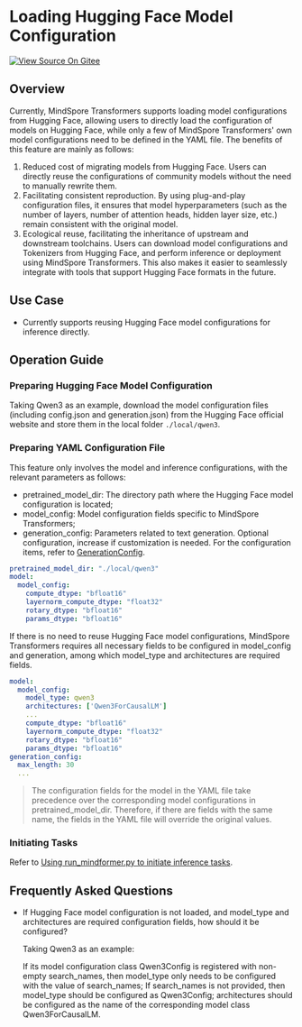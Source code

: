 # Loading Hugging Face Model Configuration

[![View Source On Gitee](https://mindspore-website.obs.cn-north-4.myhuaweicloud.com/website-images/master/resource/_static/logo_source_en.svg)](https://gitee.com/mindspore/docs/blob/master/docs/mindformers/docs/source_en/feature/load_huggingface_config.md)

## Overview

Currently, MindSpore Transformers supports loading model configurations from Hugging Face, allowing users to directly load the configuration of models on Hugging Face, while only a few of MindSpore Transformers' own model configurations need to be defined in the YAML file. The benefits of this feature are mainly as follows:

1. Reduced cost of migrating models from Hugging Face. Users can directly reuse the configurations of community models without the need to manually rewrite them.
2. Facilitating consistent reproduction. By using plug-and-play configuration files, it ensures that model hyperparameters (such as the number of layers, number of attention heads, hidden layer size, etc.) remain consistent with the original model.
3. Ecological reuse, facilitating the inheritance of upstream and downstream toolchains. Users can download model configurations and Tokenizers from Hugging Face, and perform inference or deployment using MindSpore Transformers. This also makes it easier to seamlessly integrate with tools that support Hugging Face formats in the future.

## Use Case

- Currently supports reusing Hugging Face model configurations for inference directly.

## Operation Guide

### Preparing Hugging Face Model Configuration

Taking Qwen3 as an example, download the model configuration files (including config.json and generation.json) from the Hugging Face official website and store them in the local folder `./local/qwen3`.

### Preparing YAML Configuration File

This feature only involves the model and inference configurations, with the relevant parameters as follows:

- pretrained_model_dir: The directory path where the Hugging Face model configuration is located;
- model_config: Model configuration fields specific to MindSpore Transformers;
- generation_config: Parameters related to text generation. Optional configuration, increase if customization is needed. For the configuration items, refer to [GenerationConfig](https://www.mindspore.cn/mindformers/docs/en/dev/generation/mindformers.generation.GenerationConfig.html).

```yaml
pretrained_model_dir: "./local/qwen3"
model:
  model_config:
    compute_dtype: "bfloat16"
    layernorm_compute_dtype: "float32"
    rotary_dtype: "bfloat16"
    params_dtype: "bfloat16"
```

If there is no need to reuse Hugging Face model configurations, MindSpore Transformers requires all necessary fields to be configured in model_config and generation, among which model_type and architectures are required fields.

```yaml
model:
  model_config:
    model_type: qwen3
    architectures: ['Qwen3ForCausalLM']
    ...
    compute_dtype: "bfloat16"
    layernorm_compute_dtype: "float32"
    rotary_dtype: "bfloat16"
    params_dtype: "bfloat16"
generation_config:
  max_length: 30
  ...
```

> The configuration fields for the model in the YAML file take precedence over the corresponding model configurations in pretrained_model_dir. Therefore, if there are fields with the same name, the fields in the YAML file will override the original values.

### Initiating Tasks

Refer to [Using run_mindformer.py to initiate inference tasks](https://www.mindspore.cn/mindformers/docs/en/dev/guide/inference.html#using-run-mindformer-once-to-start-the-inference-script).

## Frequently Asked Questions

- If Hugging Face model configuration is not loaded, and model_type and architectures are required configuration fields, how should it be configured?

    Taking Qwen3 as an example:

    If its model configuration class Qwen3Config is registered with non-empty search_names, then model_type only needs to be configured with the value of search_names; If search_names is not provided, then model_type should be configured as Qwen3Config; architectures should be configured as the name of the corresponding model class Qwen3ForCausalLM.
